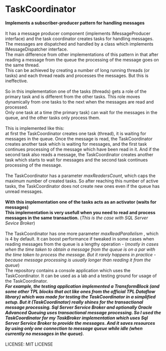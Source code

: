# TaskCoordinator
<b>Implements a subscriber-producer pattern for handling messages</b>
<br/><br/>
It has a message producer component (implements IMessageProducer interface) and the task coordinator creates tasks for handling messages. 
The messages are dispatched and handled by a class which implements IMessageDispatcher interface.<br/>
The main difference from other implementations of this pattern in that after reading a message from the queue the processing of the message goes
on the same thread.<br/>
This can be achieved by creating a number of long running threads (or tasks) and each thread reads and processes the messages. But this is
ineffective.<br/><br/>
So in this implementation one of the tasks (threads) gets a role of the primary task and is different from the other tasks.
This role moves dynamically from one tasks to the next when the messages are read and processed.<br/>
Only one task at a time (the primary task) can wait for the messages in the queue, and the other tasks only process them.
<br/><br/>
This is implemented like this:<br/>
at first the TaskCoordinator creates one task (thread), it is waiting for messages in the queue. 
Once the message is read, the TaskCoordinator creates another task which is waiting for messages, and the first task continues
processing of the message which have been read in it. And if the second task also reads a message, 
the TaskCoordinator creates another task which starts to wait for messages and the second task continues processing of the message.<br/><br/>
The TaskCoordinator has a parameter <i>maxReadersCount</i>, which caps the maximum number of created tasks. So after reaching this number of active tasks,
the TaskCoordinator does not create new ones even if the queue has unread messages.<br/>
<br/>
<b>With this implementation one of the tasks acts as an activator (waits for messages)</b><br/>
<b>This implementation is very usefull when you need to read and process messages in the same transaction.</b> 
(<i>This is the case with SQL Server Sevice Broker</i>)
<br/><br/>
The TaskCoordinator has one more parameter <i>maxReadParallelism </i>, which is 4 by default. It can boost performance if tweaked in some cases when
reading messages from the queue is a lengthy operation - (<i>mostly in cases when the time taken to obtain a message from the queue is on a par with the time taken
 to process the message. But it rarely happens in  practice - because message processing is usually longer than reading it from the queue</i>)
<br/>
The repository contains a console application which uses the TaskCoordinator. 
It can be used as a lab and a testing ground for usage of the TaskCoordinator.
<br/>
<i><b>
For example, the testing application implemented a TransformBlock (and some other TPL blocks that act like ones from the official TPL Dataflow library) which was made for testing the TaskCoordinator in a simplified setup. But it (TaskCoordinator) really shines for the transactional message processing. Sql Server Service Broker and
optionally Oracle Advanced Queuing uses transactional message processing. So I used the TaskCoordinator for my TaskBroker implementation which uses Sql Server Service Broker to provide the messages. And it saves resources by using only one connection to message queue while idle (when currently no messages in the queue).
</b></i>
<br/><br/>
LICENSE: MIT LICENSE
